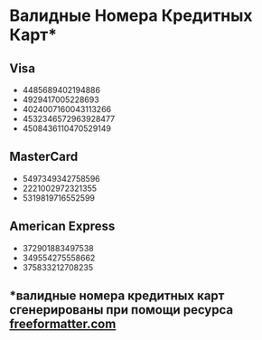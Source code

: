 # **Валидные Номера Кредитных Карт***

## **Visa**

* 4485689402194886
* 4929417005228693
* 4024007160043113266
* 4532346572963928477
* 4508436110470529149  

## **MasterCard**

* 5497349342758596
* 2221002972321355
* 5319819716552599 

## **American Express**

* 372901883497538
* 349554275558662
* 375833212708235 

## *валидные номера кредитных карт сгенeрированы при помощи ресурса [freeformatter.com](https://www.freeformatter.com/credit-card-number-generator-validator.html)
